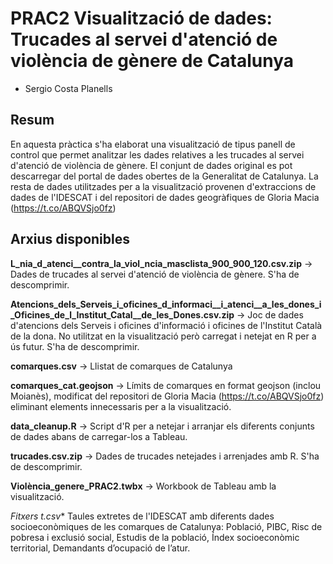 # PRAC2 Visualització de dades: Trucades al servei d'atenció de violència de gènere de Catalunya
* Sergio Costa Planells

## Resum 

En aquesta pràctica s'ha elaborat una visualització de tipus panell de control que permet analitzar les dades relatives a les trucades al servei d'atenció de violència de gènere. El conjunt de dades original es pot descarregar del portal de dades obertes de la Generalitat de Catalunya. La resta de dades utilitzades per a la visualització provenen d'extraccions de dades de l'IDESCAT i del repositori de dades geogràfiques de Gloria Macia (https://t.co/ABQVSjo0fz)

## Arxius disponibles

**L_nia_d_atenci__contra_la_viol_ncia_masclista_900_900_120.csv.zip** -> Dades de trucades al servei d'atenció de violència de gènere. S'ha de descomprimir.

**Atencions_dels_Serveis_i_oficines_d_informaci__i_atenci__a_les_dones_i_Oficines_de_l_Institut_Catal__de_les_Dones.csv.zip** -> Joc de dades d'atencions dels Serveis i oficines d'informació i oficines de l'Institut Català de la dona. No utilitzat en la visualització però carregat i netejat en R per a ús futur. S'ha de descomprimir.

**comarques.csv** -> Llistat de comarques de Catalunya

**comarques_cat.geojson** -> Límits de comarques en format geojson (inclou Moianès), modificat del repositori de Gloria Macia (https://t.co/ABQVSjo0fz) eliminant elements innecessaris per a la visualització.

**data_cleanup.R** -> Script d'R per a netejar i arranjar els diferents conjunts de dades abans de carregar-los a Tableau.

**trucades.csv.zip** -> Dades de trucades netejades i arrenjades amb R. S'ha de descomprimir.

**Violència_genere_PRAC2.twbx** -> Workbook de Tableau amb la visualització.

**Fitxers t*.csv** Taules extretes de l'IDESCAT amb diferents dades socioeconòmiques de les comarques de Catalunya: Població, PIBC, Risc de pobresa i exclusió social, Estudis de la població, Índex socioeconòmic territorial, Demandants d’ocupació de l’atur.



